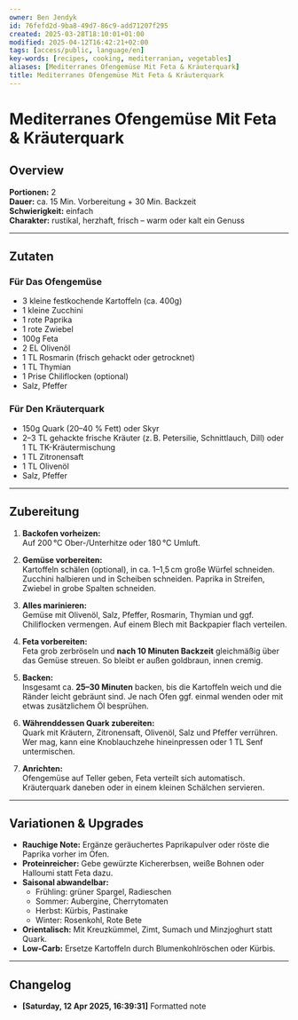 ```yaml
---
owner: Ben Jendyk
id: 76fefd2d-9ba8-49d7-86c9-add71207f295
created: 2025-03-28T18:10:01+01:00
modified: 2025-04-12T16:42:21+02:00
tags: [access/public, language/en]
key-words: [recipes, cooking, mediterranian, vegetables]
aliases: [Mediterranes Ofengemüse Mit Feta & Kräuterquark]
title: Mediterranes Ofengemüse Mit Feta & Kräuterquark
---
```


# Mediterranes Ofengemüse Mit Feta & Kräuterquark

## Overview

**Portionen:** 2  
**Dauer:** ca. 15 Min. Vorbereitung + 30 Min. Backzeit  
**Schwierigkeit:** einfach  
**Charakter:** rustikal, herzhaft, frisch – warm oder kalt ein Genuss  

---

## Zutaten

### Für Das Ofengemüse

- 3 kleine festkochende Kartoffeln (ca. 400g)  
- 1 kleine Zucchini  
- 1 rote Paprika  
- 1 rote Zwiebel  
- 100g Feta  
- 2 EL Olivenöl  
- 1 TL Rosmarin (frisch gehackt oder getrocknet)  
- 1 TL Thymian  
- 1 Prise Chiliflocken (optional)  
- Salz, Pfeffer  

### Für Den Kräuterquark

- 150g Quark (20–40 % Fett) oder Skyr  
- 2–3 TL gehackte frische Kräuter (z. B. Petersilie, Schnittlauch, Dill) oder 1 TL TK-Kräutermischung  
- 1 TL Zitronensaft  
- 1 TL Olivenöl  
- Salz, Pfeffer  

---

## Zubereitung

1. **Backofen vorheizen:**  
	Auf 200 °C Ober-/Unterhitze oder 180 °C Umluft.

2. **Gemüse vorbereiten:**  
	Kartoffeln schälen (optional), in ca. 1–1,5 cm große Würfel schneiden. Zucchini halbieren und in Scheiben schneiden. Paprika in Streifen, Zwiebel in grobe Spalten schneiden.

3. **Alles marinieren:**  
	Gemüse mit Olivenöl, Salz, Pfeffer, Rosmarin, Thymian und ggf. Chiliflocken vermengen. Auf einem Blech mit Backpapier flach verteilen.

4. **Feta vorbereiten:**  
	Feta grob zerbröseln und **nach 10 Minuten Backzeit** gleichmäßig über das Gemüse streuen. So bleibt er außen goldbraun, innen cremig.

5. **Backen:**  
	Insgesamt ca. **25–30 Minuten** backen, bis die Kartoffeln weich und die Ränder leicht gebräunt sind. Je nach Ofen ggf. einmal wenden oder mit etwas zusätzlichem Öl besprühen.

6. **Währenddessen Quark zubereiten:**  
	Quark mit Kräutern, Zitronensaft, Olivenöl, Salz und Pfeffer verrühren. Wer mag, kann eine Knoblauchzehe hineinpressen oder 1 TL Senf untermischen.

7. **Anrichten:**  
	Ofengemüse auf Teller geben, Feta verteilt sich automatisch. Kräuterquark daneben oder in einem kleinen Schälchen servieren.

---

## Variationen & Upgrades

- **Rauchige Note:** Ergänze geräuchertes Paprikapulver oder röste die Paprika vorher im Ofen.  
- **Proteinreicher:** Gebe gewürzte Kichererbsen, weiße Bohnen oder Halloumi statt Feta dazu.  
- **Saisonal abwandelbar:**  
	- Frühling: grüner Spargel, Radieschen  
	- Sommer: Aubergine, Cherrytomaten  
	- Herbst: Kürbis, Pastinake  
	- Winter: Rosenkohl, Rote Bete  
- **Orientalisch:** Mit Kreuzkümmel, Zimt, Sumach und Minzjoghurt statt Quark.  
- **Low-Carb:** Ersetze Kartoffeln durch Blumenkohlröschen oder Kürbis.

---

## Changelog

- **[Saturday, 12 Apr 2025, 16:39:31]** Formatted note
